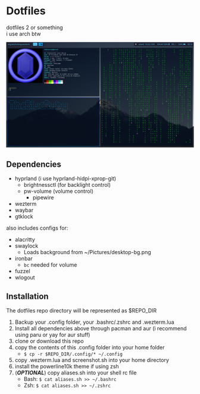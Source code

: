 # Dotfiles

dotfiles 2 or something  
i use arch btw

![](screenshots/screenshot.png)

## Dependencies

- hyprland (i use hyprland-hidpi-xprop-git)
    - brightnessctl (for backlight control)
    - pw-volume (volume control)
        - pipewire
- wezterm
- waybar
- gtklock

also includes configs for:  

- alacritty
- swaylock
    - Loads background from ~/Pictures/desktop-bg.png
- ironbar
    - `bc` needed for volume
- fuzzel
- wlogout

## Installation

The dotfiles repo directory will be represented as $REPO_DIR

1. Backup your .config folder, your .bashrc/.zshrc and .wezterm.lua
2. Install all dependencies above through pacman and aur (i recommend using paru or yay for aur stuff)
3. clone or download this repo
4. copy the contents of this .config folder into your home folder
    - `$ cp -r $REPO_DIR/.config/* ~/.config`
5. copy .wezterm.lua and screenshot.sh into your home directory
6. install the powerline10k theme if using zsh
7. (***OPTIONAL***) copy aliases.sh into your shell rc file
    - Bash: `$ cat aliases.sh >> ~/.bashrc`
    - Zsh: `$ cat aliases.sh >> ~/.zshrc`
